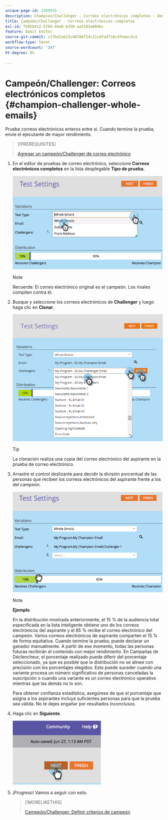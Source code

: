 ```yaml
---
unique-page-id: 2359555
description: Champion/Challenger - Correos electrónicos completos - Documentos de Marketo - Documentación del producto
title: Campeón/Challenger - Correos electrónicos completos
exl-id: fb95b412-5766-44a8-b250-aa5103a604bc
feature: Email Editor
source-git-commit: c17bd1a623c46786f14c21c8fad718cdfeeec3cd
workflow-type: tm+mt
source-wordcount: '247'
ht-degree: 0%

---
```


# Campeón/Challenger: Correos electrónicos completos {#champion-challenger-whole-emails}

Pruebe correos electrónicos enteros entre sí. Cuando termine la prueba, envíe el ejecutante de mayor rendimiento.

>[!PREREQUISITES]
>
>[Agregar un campeón/Challenger de correo electrónico](/help/marketo/product-docs/email-marketing/general/functions-in-the-editor/email-tests-champion-challenger/add-an-email-champion-challenger.md)

1. En el editor de pruebas de correo electrónico, seleccione **Correos electrónicos completos** en la lista desplegable **Tipo de prueba**.

   ![](assets/image2014-9-12-16-3a39-3a14.png)

   >[!NOTE]
   >
   >Recuerde: El correo electrónico original es el campeón. Los rivales compiten contra él.

1. Busque y seleccione los correos electrónicos de **Challenger** y luego haga clic en **Clonar**.

   ![](assets/image2015-8-10-11-3a46-3a28.png)

   >[!TIP]
   >
   >La clonación realiza una copia del correo electrónico del aspirante en la prueba de correo electrónico.

1. Arrastre el control deslizante para decidir la división porcentual de las personas que reciben los correos electrónicos del aspirante frente a los del campeón.

   ![](assets/image2014-9-12-16-3a41-3a44.png)

   >[!NOTE]
   >
   >**Ejemplo**
   >
   >En la distribución mostrada anteriormente, el 15 % de la audiencia total especificada en la lista inteligente obtiene uno de los correos electrónicos del aspirante y el 85 % recibe el correo electrónico del campeón. Varios correos electrónicos de aspirante comparten el 15 % de forma equitativa. Cuando termine la prueba, puede declarar un ganador manualmente. A partir de ese momento, todas las personas futuras recibirán el contenido con mejor rendimiento. En Campañas de Déclencheur, el porcentaje realizado puede diferir del porcentaje seleccionado, ya que es posible que la distribución no se alinee con precisión con los porcentajes elegidos. Esto puede suceder cuando una variante procesa un número significativo de personas canceladas la suscripción o cuando una variante es un correo electrónico operativo mientras que las demás no lo son.

   Para obtener confianza estadística, asegúrese de que el porcentaje que asigna a los aspirantes incluya suficientes personas para que la prueba sea válida. No te dejes engañar por resultados inconclusos.

1. Haga clic en **Siguiente**.

   ![](assets/image2014-9-12-16-3a42-3a9.png)

1. ¡Progreso! Vamos a seguir con esto.

   >[!MORELIKETHIS]
   >
   >[Campeón/Challenger: Definir criterios de campeón](/help/marketo/product-docs/email-marketing/general/functions-in-the-editor/email-tests-champion-challenger/champion-challenger-define-champion-criteria.md)
